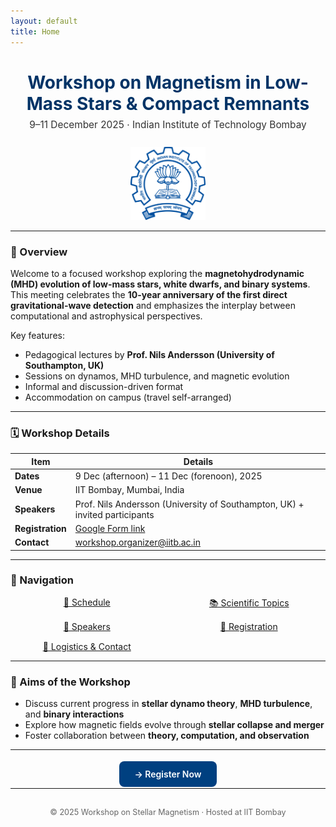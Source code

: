 ```yaml
---
layout: default
title: Home
---
```


<div align="center">
  <h1 style="color:#003366; font-weight:700; margin-bottom:0;">Workshop on Magnetism in Low-Mass Stars & Compact Remnants</h1>
  <p style="font-size:1.1em; color:#333; margin-top:0.5em;">
    9–11 December 2025 · Indian Institute of Technology Bombay
  </p>
  <p>
    <img src="assets/images/iitb_logo.png" alt="IIT Bombay Logo" width="120" style="margin-top:10px;">
  </p>
</div>

---

### 🧭 Overview

Welcome to a focused workshop exploring the **magnetohydrodynamic (MHD) evolution of low-mass stars, white dwarfs, and binary systems**.  
This meeting celebrates the **10-year anniversary of the first direct gravitational-wave detection** and emphasizes the interplay between computational and astrophysical perspectives.

Key features:
- Pedagogical lectures by **Prof. Nils Andersson (University of Southampton, UK)**
- Sessions on dynamos, MHD turbulence, and magnetic evolution
- Informal and discussion-driven format
- Accommodation on campus (travel self-arranged)

---

### 🗓️ Workshop Details

| Item | Details |
|------|----------|
| **Dates** | 9 Dec (afternoon) – 11 Dec (forenoon), 2025 |
| **Venue** | IIT Bombay, Mumbai, India |
| **Speakers** | Prof. Nils Andersson (University of Southampton, UK) + invited participants |
| **Registration** | [Google Form link](registration.md) |
| **Contact** | [workshop.organizer@iitb.ac.in](mailto:workshop.organizer@iitb.ac.in) |

---

### 🧩 Navigation

<div style="display:grid; grid-template-columns:repeat(auto-fit,minmax(200px,1fr)); gap:15px; text-align:center; margin-top:15px;">
  <a href="schedule.html" class="nav-card">📅 Schedule</a>
  <a href="topics.html" class="nav-card">📚 Scientific Topics</a>
  <a href="speakers.html" class="nav-card">🎤 Speakers</a>
  <a href="registration.html" class="nav-card">📝 Registration</a>
  <a href="logistics.html" class="nav-card">📍 Logistics & Contact</a>
</div>

---

### 💬 Aims of the Workshop

- Discuss current progress in **stellar dynamo theory**, **MHD turbulence**, and **binary interactions**  
- Explore how magnetic fields evolve through **stellar collapse and merger**  
- Foster collaboration between **theory, computation, and observation**

---

<div align="center" style="margin-top:30px;">
  <a href="registration.html" style="background:#004080; color:white; padding:12px 24px; border-radius:8px; text-decoration:none; font-weight:600;">
    → Register Now
  </a>
</div>

---
<div align="center" style="margin-top:30px; font-size:0.9em; color:#666;">
  © 2025 Workshop on Stellar Magnetism · Hosted at IIT Bombay
</div>

